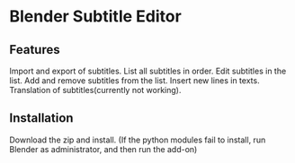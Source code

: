 # Blender Subtitle Editor

## Features
Import and export of subtitles.
List all subtitles in order.
Edit subtitles in the list.
Add and remove subtitles from the list.
Insert new lines in texts.
Translation of subtitles(currently not working).

## Installation
Download the zip and install.
(If the python modules fail to install, run Blender as administrator, and then run the add-on)



